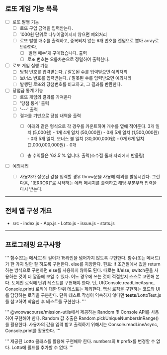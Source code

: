 ## 로또 게임 기능 목록

- [ ] 로또 발행 기능
    - [ ] 로또 구입 금액을 입력받는다.
    - [ ] 1000원 단위로 나누어떨어지지 않으면 예외처리
    - [ ] 로또 발행 매수를 출력하고, 중복되지 않는 6개 번호를 랜덤으로 뽑아 array로 반환한다.
        - [ ] '발행 매수'개 구매했습니다. 출력
        - [ ] 로또 번호는 오름차순으로 정렬하여 출력한다.

- [ ] 로또 게임 실행 기능
    - [ ] 당첨 번호를 입력받는다. / 잘못된 수를 입력받으면 예외처리
    - [ ] 보너스 번호를 입력받는다. / 잘못된 수를 입력받으면 예외처리
    - [ ] 발행된 로또와 당첨번호를 비교하고, 그 결과를 반환한다.

- [ ] 당첨금 통계 기능
    - [ ] 로또 게임의 결과를 가져온다
    - [ ] '당첨 통계' 출력
    - [ ] '---' 출력
    - [ ] 결과를 기반으로 당첨 내역을 출력
        - [ ] 아래와 같은 형식으로 각 경우를 카운트하여 개수를 옆에 적어준다.
            3개 일치 (5,000원) - 1개
            4개 일치 (50,000원) - 0개
            5개 일치 (1,500,000원) - 0개
            5개 일치, 보너스 볼 일치 (30,000,000원) - 0개
            6개 일치 (2,000,000,000원) - 0개
        - [ ] 총 수익률은 '62.5'% 입니다. 출력(소수점 둘째 자리에서 반올림)


- [ ] 예외처리
    - [ ] 사용자가 잘못된 값을 입력할 경우 throw문을 사용해 예외를 발생시킨다. 그런 다음, "[ERROR]"로 시작하는 에러 메시지를 출력하고 해당 부분부터 입력을 다시 받는다.


---

## 전체 앱 구성 개요
- src - index.js - App.js - Lotto.js
                          - issue.js
                          - stats.js

---

## 프로그래밍 요구사항

'''
함수(또는 메서드)의 길이가 15라인을 넘어가지 않도록 구현한다.
함수(또는 메서드)가 한 가지 일만 잘 하도록 구현한다.
else를 지양한다.
힌트: if 조건절에서 값을 return하는 방식으로 구현하면 else를 사용하지 않아도 된다.
때로는 if/else, switch문을 사용하는 것이 더 깔끔해 보일 수 있다. 어느 경우에 쓰는 것이 적절할지 스스로 고민해 본다.
도메인 로직에 단위 테스트를 구현해야 한다. 단, UI(Console.readLineAsync, Console.print) 로직에 대한 단위 테스트는 제외한다.
핵심 로직을 구현하는 코드와 UI를 담당하는 로직을 구분한다.
단위 테스트 작성이 익숙하지 않다면 __tests__/LottoTest.js를 참고하여 학습한 후 테스트를 구현한다.
'''

'''
@woowacourse/mission-utils에서 제공하는 Random 및 Console API를 사용하여 구현해야 한다.
Random 값 추출은 Random.pickUniqueNumbersInRange()를 활용한다.
사용자의 값을 입력 받고 출력하기 위해서는 Console.readLineAsync, Console.print를 활용한다.
'''

'''
제공된 Lotto 클래스를 활용해 구현해야 한다.
numbers의 # prefix를 변경할 수 없다.
Lotto에 필드를 추가할 수 없다.
'''
